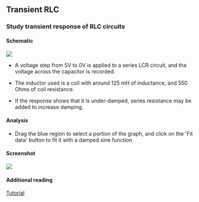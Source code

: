 Transient RLC
---

### Study transient response of RLC circuits

#### Schematic 

![](https://github.com/fossasia/pslab-experiments/blob/master/images/schematics/astable-multivibrator.svg)

* A voltage step from 5V to 0V is applied to a series LCR circuit, and the voltage across the capacitor is recorded.

* The inductor used is a coil with around 125 mH of inductance, and 550 Ohms of coil resistance.

* If the response shows that it is under-damped, series resistance may be added to increase damping.

#### Analysis

* Drag the blue region to select a portion of the graph, and click on the 'Fit data' button to fit it with a damped sine function

#### Screenshot

![](https://github.com/fossasia/pslab-experiments/blob/master/images/screenshots/astable-multivibrator.png)

#### Additional reading
[Tutorial](http://www.electronics-tutorials.ws/waveforms/astable.html)
